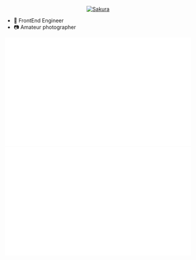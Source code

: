 

<div align="center">

<a href="https://github.com/Aaaaash">
  
![Sakura](https://img.alicdn.com/imgextra/i3/O1CN01tncpiv1zv05as9ok0_!!6000000006775-0-tps-6000-4000.jpg)


</a>

</div>

- 💼 FrontEnd Engineer
- 📷 Amateur photographer

<div align="center">

<a href="https://github.com/Aaaaash">
  
![](https://raw.githubusercontent.com/Aaaaash/github-stats/master/generated/overview.svg)
![](https://raw.githubusercontent.com/Aaaaash/github-stats/master/generated/languages.svg)

</a>

</div>
